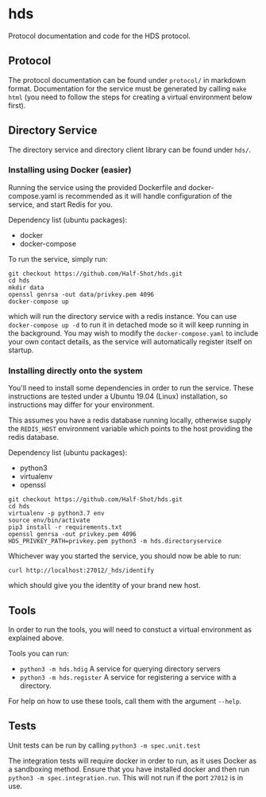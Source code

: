 # hds
Protocol documentation and code for the HDS protocol.

## Protocol

The protocol documentation can be found under `protocol/` in markdown format. Documentation for the
service must be generated by calling `make html` (you need to follow the steps for creating a virtual environment below first).

## Directory Service

The directory service and directory client library can be found under `hds/`.
### Installing using Docker (easier)

Running the service using the provided Dockerfile and docker-compose.yaml is
recommended as it will handle configuration of the service, and start Redis for you.

Dependency list (ubuntu packages):
- docker
- docker-compose

To run the service, simply run:

```
git checkout https://github.com/Half-Shot/hds.git
cd hds
mkdir data
openssl genrsa -out data/privkey.pem 4096
docker-compose up
```

which will run the directory service with a redis instance. You can use `docker-compose up -d` to
run it in detached mode so it will keep running in the background. You may wish to modify the
`docker-compose.yaml` to include your own contact details, as the service will automatically register
itself on startup.

### Installing directly onto the system

You'll need to install some dependencies in order to run the service. These instructions are
tested under a Ubuntu 19.04 (Linux) installation, so instructions may differ for your environment.

This assumes you have a redis database running locally, otherwise supply the `REDIS_HOST` environment
variable which points to the host providing the redis database.

Dependency list (ubuntu packages):
- python3
- virtualenv
- openssl

```
git checkout https://github.com/Half-Shot/hds.git
cd hds
virtualenv -p python3.7 env
source env/bin/activate
pip3 install -r requirements.txt
openssl genrsa -out privkey.pem 4096
HDS_PRIVKEY_PATH=privkey.pem python3 -m hds.directoryservice
```

Whichever way you started the service, you should now be able to run:

`curl http://localhost:27012/_hds/identify`

which should give you the identity of your brand new host.

## Tools

In order to run the tools, you will need to constuct a virtual environment as explained above.

Tools you can run:
- `python3 -m hds.hdig` A service for querying directory servers
- `python3 -m hds.register` A service for registering a service with a directory.

For help on how to use these tools, call them with the argument `--help`.

## Tests

Unit tests can be run by calling `python3 -m spec.unit.test`

The integration tests will require docker in order to run, as it uses Docker as a sandboxing method. Ensure
that you have installed docker and then run `python3 -m spec.integration.run`. This will not run if
the port `27012` is in use.